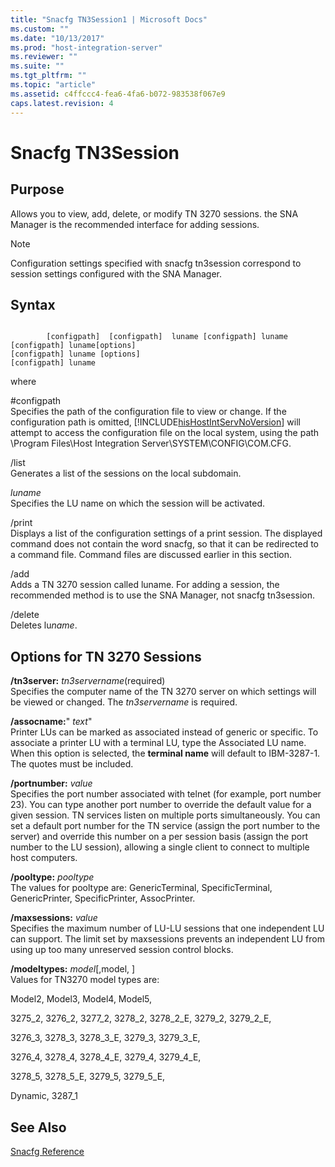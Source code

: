 ```yaml
---
title: "Snacfg TN3Session1 | Microsoft Docs"
ms.custom: ""
ms.date: "10/13/2017"
ms.prod: "host-integration-server"
ms.reviewer: ""
ms.suite: ""
ms.tgt_pltfrm: ""
ms.topic: "article"
ms.assetid: c4ffccc4-fea6-4fa6-b072-983538f067e9
caps.latest.revision: 4
---
```

# Snacfg TN3Session
## Purpose  
 Allows you to view, add, delete, or modify TN 3270 sessions. the SNA Manager is the recommended interface for adding sessions.  
  
> [!NOTE]
>  Configuration settings specified with snacfg tn3session correspond to session settings configured with the SNA Manager.  
  
## Syntax  
  
```  
  
        [configpath]  [configpath]  luname [configpath] luname  [configpath] luname[options]  
[configpath] luname [options]  
[configpath] luname   
```  
  
 where  
  
 \#configpath  
 Specifies the path of the configuration file to view or change. If the configuration path is omitted, [!INCLUDE[hisHostIntServNoVersion](../core/includes/hishostintservnoversion-md.md)] will attempt to access the configuration file on the local system, using the path \Program Files\Host Integration Server\SYSTEM\CONFIG\COM.CFG.  
  
 /list  
 Generates a list of the sessions on the local subdomain.  
  
 *luname*  
 Specifies the LU name on which the session will be activated.  
  
 /print  
 Displays a list of the configuration settings of a print session. The displayed command does not contain the word snacfg, so that it can be redirected to a command file. Command files are discussed earlier in this section.  
  
 /add  
 Adds a TN 3270 session called luname. For adding a session, the recommended method is to use the SNA Manager, not snacfg tn3session.  
  
 /delete  
 Deletes lu*name*.  
  
## Options for TN 3270 Sessions  
 **/tn3server:** *tn3servername*(required)  
 Specifies the computer name of the TN 3270 server on which settings will be viewed or changed. The *tn3servername* is required.  
  
 **/assocname:**" *text*"  
 Printer LUs can be marked as associated instead of generic or specific. To associate a printer LU with a terminal LU, type the Associated LU name. When this option is selected, the **terminal name** will default to IBM-3287-1. The quotes must be included.  
  
 **/portnumber:** *value*  
 Specifies the port number associated with telnet (for example, port number 23). You can type another port number to override the default value for a given session. TN services listen on multiple ports simultaneously. You can set a default port number for the TN service (assign the port number to the server) and override this number on a per session basis (assign the port number to the LU session), allowing a single client to connect to multiple host computers.  
  
 **/pooltype:** *pooltype*  
 The values for pooltype are: GenericTerminal, SpecificTerminal, GenericPrinter, SpecificPrinter, AssocPrinter.  
  
 **/maxsessions:** *value*  
 Specifies the maximum number of LU-LU sessions that one independent LU can support. The limit set by maxsessions prevents an independent LU from using up too many unreserved session control blocks.  
  
 **/modeltypes:** *model*[,model, ]  
 Values for TN3270 model types are:  
  
 Model2, Model3, Model4, Model5,  
  
 3275_2, 3276_2, 3277_2, 3278_2, 3278_2_E, 3279_2, 3279_2_E,  
  
 3276_3, 3278_3, 3278_3_E, 3279_3, 3279_3_E,  
  
 3276_4, 3278_4, 3278_4_E, 3279_4, 3279_4_E,  
  
 3278_5, 3278_5_E, 3279_5, 3279_5_E,  
  
 Dynamic, 3287_1  
  
## See Also  
 [Snacfg Reference](../core/snacfg-reference.md)